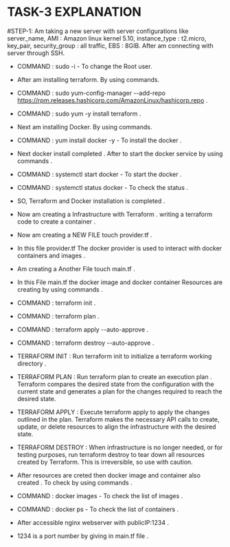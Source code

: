 # TASK-3 EXPLANATION

#STEP-1: Am taking a new server with server configurations like server_name, AMI : Amazon linux kernel 5.10, instance_type : t2.micro, key_pair, security_group : all traffic, EBS : 8GIB.  After am connecting with server through SSH.

- COMMAND : sudo -i - To change the Root user.

- After am installing terraform. By using commands.

- COMMAND : sudo yum-config-manager --add-repo https://rpm.releases.hashicorp.com/AmazonLinux/hashicorp.repo .

- COMMAND : sudo yum -y install terraform .

- Next am installing Docker. By using commands.

- COMMAND : yum install docker -y - To install the docker .

- Next docker install completed . After to start the docker service by using commands .

- COMMAND : systemctl start docker - To start the docker .

- COMMAND : systemctl status docker - To check the status .

- SO, Terraform and Docker installation is completed .

- Now am creating a Infrastructure with Terraform . writing a terraform code to create a container .

- Now am creating a NEW FILE touch provider.tf .

- In this file provider.tf The docker provider is used to interact with docker containers and images .

- Am creating a Another File touch main.tf .

- In this File main.tf the docker image and docker container Resources are creating by using commands .

- COMMAND : terraform init .

- COMMAND : terraform plan .

- COMMAND : terraform apply --auto-approve .

- COMMAND : terraform destroy --auto-approve .

- TERRAFORM INIT : Run terraform init to initialize a terraform working directory .

- TERRAFORM PLAN : Run terraform plan to create an execution plan . Terraform compares the desired state from the configuration with the current state and 
                   generates a plan for the changes required to reach the desired state.

- TERRAFORM APPLY : Execute terraform apply to apply the changes outlined in the plan. Terraform makes the necessary API calls to create, update, or delete 
                    resources to align the infrastructure with the desired state.

- TERRAFORM DESTROY : When infrastructure is no longer needed, or for testing purposes, run terraform destroy to tear down all resources created by Terraform. This 
                      is irreversible, so use with caution.

- After resources are creted then docker image and container also created . To check by using commands .

- COMMAND : docker images - To check the list of images .

- COMMAND : docker ps - To check the list of containers .

- After accessible nginx webserver with publicIP:1234 .

- 1234 is a port number by giving in main.tf file .





